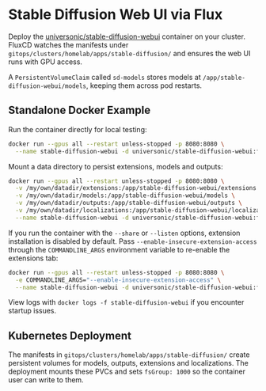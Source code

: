 # Stable Diffusion Web UI via Flux

Deploy the [universonic/stable-diffusion-webui](https://hub.docker.com/r/universonic/stable-diffusion-webui) container on your cluster. FluxCD watches the manifests under `gitops/clusters/homelab/apps/stable-diffusion/` and ensures the web UI runs with GPU access.

A `PersistentVolumeClaim` called `sd-models` stores models at `/app/stable-diffusion-webui/models`, keeping them across pod restarts.

## Standalone Docker Example

Run the container directly for local testing:

```bash
docker run --gpus all --restart unless-stopped -p 8080:8080 \
  --name stable-diffusion-webui -d universonic/stable-diffusion-webui:full
```

Mount a data directory to persist extensions, models and outputs:

```bash
docker run --gpus all --restart unless-stopped -p 8080:8080 \
  -v /my/own/datadir/extensions:/app/stable-diffusion-webui/extensions \
  -v /my/own/datadir/models:/app/stable-diffusion-webui/models \
  -v /my/own/datadir/outputs:/app/stable-diffusion-webui/outputs \
  -v /my/own/datadir/localizations:/app/stable-diffusion-webui/localizations \
  --name stable-diffusion-webui -d universonic/stable-diffusion-webui:full
```

If you run the container with the `--share` or `--listen` options, extension installation is disabled by default.
Pass `--enable-insecure-extension-access` through the `COMMANDLINE_ARGS` environment variable to re-enable the extensions tab:

```bash
docker run --gpus all --restart unless-stopped -p 8080:8080 \
  -e COMMANDLINE_ARGS="--enable-insecure-extension-access" \
  --name stable-diffusion-webui -d universonic/stable-diffusion-webui:full
```

View logs with `docker logs -f stable-diffusion-webui` if you encounter startup issues.

## Kubernetes Deployment

The manifests in `gitops/clusters/homelab/apps/stable-diffusion/` create
persistent volumes for models, outputs, extensions and localizations. The
deployment mounts these PVCs and sets `fsGroup: 1000` so the container user can
write to them.

